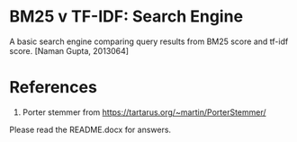 # BM25 v TF-IDF: Search Engine
A basic search engine comparing query results from BM25 score and tf-idf score. 
[Naman Gupta, 2013064]

# References

1. Porter stemmer from https://tartarus.org/~martin/PorterStemmer/

Please read the README.docx for answers.